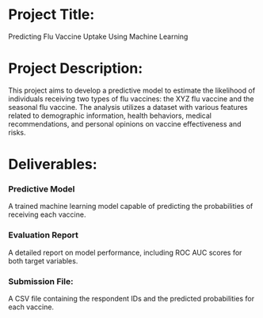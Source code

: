 <h1>Project Title:</h1>
Predicting Flu Vaccine Uptake Using Machine Learning
<h1>Project Description:</h1>
This project aims to develop a predictive model to estimate the likelihood of individuals receiving two types of flu vaccines: the XYZ flu vaccine and the seasonal flu vaccine. The analysis utilizes a dataset with various features related to demographic information, health behaviors, medical recommendations, and personal opinions on vaccine effectiveness and risks.
<h1>Deliverables:</h1>
<h3>Predictive Model</h3>
A trained machine learning model capable of predicting the probabilities of receiving each vaccine.
<h3>Evaluation Report</h3>
A detailed report on model performance, including ROC AUC scores for both target variables.
<h3>Submission File:</h3>
A CSV file containing the respondent IDs and the predicted probabilities for each vaccine.
